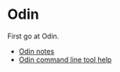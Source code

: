 # Odin

First go at Odin.

* [Odin notes](doc/notes.md)
* [Odin command line tool help](doc/odin_command_line_tool.md)
